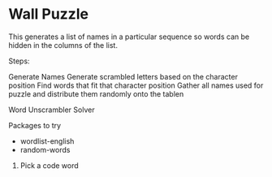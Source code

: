 # Wall Puzzle

This generates a list of names in a particular sequence so words can be hidden in the columns of the list.

Steps:

Generate Names
Generate scrambled letters based on the character position
Find words that fit that character position
Gather all names used for puzzle and distribute them randomly onto the tablen


Word Unscrambler Solver

Packages to try
- wordlist-english
- random-words




1. Pick a code word